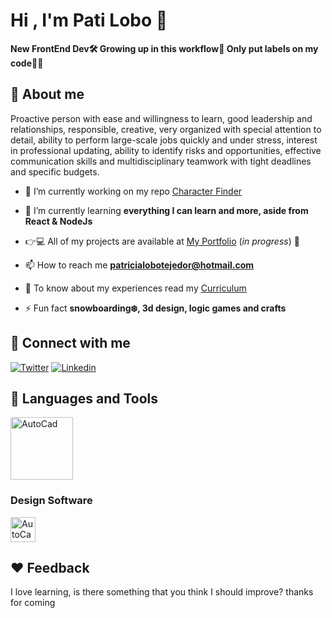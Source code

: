 # Hi , I'm Pati Lobo 🐺
**New FrontEnd Dev🛠 Growing up in this workflow🎢 Only put labels on my code🙆‍♀️**


## 🐤 About me 
Proactive person with ease and willingness to learn, good leadership and relationships, responsible, creative, very organized with special attention to detail, ability to perform large-scale jobs quickly and under stress, interest in professional updating, ability to identify risks and opportunities, effective communication skills and multidisciplinary teamwork with tight deadlines and specific budgets.

- 🔭 I’m currently working on my repo [Character Finder](https://github.com/PatriciaLoboTejedor/character-finder)

- 👶 I’m currently learning **everything I can learn and more, aside from React & NodeJs**

- 👉💻 All of my projects are available at [My Portfolio](https://github.com/PatriciaLoboTejedor/Portfolio) (*in progress*) 🚧

- 📫 How to reach me **patricialobotejedor@hotmail.com**

- 📄 To know about my experiences read my [Curriculum](https://github.com/PatriciaLoboTejedor/PatriciaLoboTejedor/files/6843310/CV-Patricia.Lobo_FrontEnd.Developer-July21-02.pdf)

- ⚡ Fun fact **snowboarding❄️, 3d design, logic games and crafts**

## 👀 Connect with me 
[![Twitter](https://img.shields.io/badge/Twitter-1DA1F2?style=flat&logo=twitter&logoColor=white)](https://twitter.com/intent/follow?screen_name=LoboPatii)
[![Linkedin](https://img.shields.io/badge/LinkedIn-0077B5?style=flat&logo=linkedin&logoColor=white)](https://www.linkedin.com/in/patricia-lobo-tejedor/)

## 👅 Languages and Tools 
<img alt="AutoCad" height="100" src="https://user-images.githubusercontent.com/81681513/126315233-b2a38f32-c55f-4cbc-8146-ec9e39d2919f.png" />

### Design Software
<img alt="AutoCad" height="40" src="https://user-images.githubusercontent.com/81681513/126312669-af8fe7e4-c4d5-4d71-b104-8881455c6f0f.png" />

## ♥️ Feedback
I love learning, is there something that you think I should improve? thanks for coming

[comment]: <> (<img align="center" src="https://github-readme-stats.vercel.app/api/top-langs?username=patricialobotejedor&show_icons=true&locale=en&layout=compact" alt="patricialobotejedor" />)

